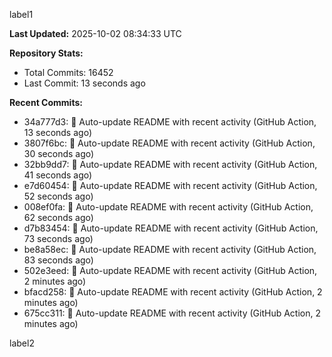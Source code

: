 
label1 
<!-- ACTIVITY_START -->
**Last Updated:** 2025-10-02 08:34:33 UTC

**Repository Stats:**
- Total Commits: 16452
- Last Commit: 13 seconds ago

**Recent Commits:**
- 34a777d3: 🤖 Auto-update README with recent activity (GitHub Action, 13 seconds ago)
- 3807f6bc: 🤖 Auto-update README with recent activity (GitHub Action, 30 seconds ago)
- 32bb9dd7: 🤖 Auto-update README with recent activity (GitHub Action, 41 seconds ago)
- e7d60454: 🤖 Auto-update README with recent activity (GitHub Action, 52 seconds ago)
- 008ef0fa: 🤖 Auto-update README with recent activity (GitHub Action, 62 seconds ago)
- d7b83454: 🤖 Auto-update README with recent activity (GitHub Action, 73 seconds ago)
- be8a58ec: 🤖 Auto-update README with recent activity (GitHub Action, 83 seconds ago)
- 502e3eed: 🤖 Auto-update README with recent activity (GitHub Action, 2 minutes ago)
- bfacd258: 🤖 Auto-update README with recent activity (GitHub Action, 2 minutes ago)
- 675cc311: 🤖 Auto-update README with recent activity (GitHub Action, 2 minutes ago)
<!-- ACTIVITY_END -->

label2
